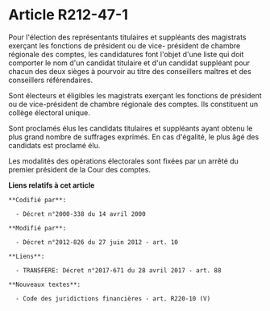# Article R212-47-1

Pour l'élection des représentants titulaires et suppléants des magistrats exerçant les fonctions de président ou de vice-
président de chambre régionale des comptes, les candidatures font l'objet d'une liste qui doit comporter le nom d'un candidat
titulaire et d'un candidat suppléant pour chacun des deux sièges à pourvoir au titre des conseillers maîtres et des
conseillers référendaires.

Sont électeurs et éligibles les magistrats exerçant les fonctions de président ou de vice-président de chambre régionale des
comptes. Ils constituent un collège électoral unique.

Sont proclamés élus les candidats titulaires et suppléants ayant obtenu le plus grand nombre de suffrages exprimés. En cas
d'égalité, le plus âgé des candidats est proclamé élu.

Les modalités des opérations électorales sont fixées par un arrêté du premier président de la Cour des comptes.

**Liens relatifs à cet article**

	**Codifié par**:

	  - Décret n°2000-338 du 14 avril 2000

	**Modifié par**:

	  - Décret n°2012-826 du 27 juin 2012 - art. 10

	**Liens**:

	  - TRANSFERE: Décret n°2017-671 du 28 avril 2017 - art. 88

	**Nouveaux textes**:

	  - Code des juridictions financières - art. R220-10 (V)
